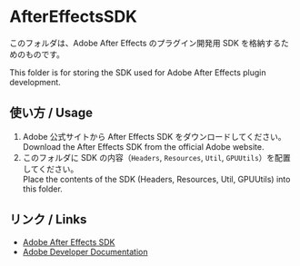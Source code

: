# AfterEffectsSDK

このフォルダは、Adobe After Effects のプラグイン開発用 SDK を格納するためのものです。

This folder is for storing the SDK used for Adobe After Effects plugin development.

## 使い方 / Usage

1. Adobe 公式サイトから After Effects SDK をダウンロードしてください。\
   Download the After Effects SDK from the official Adobe website.
2. このフォルダに SDK の内容（`Headers`, `Resources`, `Util`, `GPUUtils`）を配置してください。\
   Place the contents of the SDK (Headers, Resources, Util, GPUUtils) into this folder.

## リンク / Links

- [Adobe After Effects SDK](https://developer.adobe.com/after-effects/)
- [Adobe Developer Documentation](https://developer.adobe.com/)
